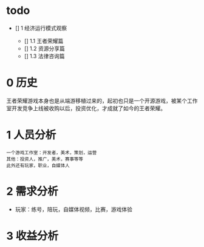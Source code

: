 # todo

- [] 1 经济运行模式观察

  - [] 1.1 王者荣耀篇
  - [] 1.2 资源分享篇
  - [] 1.3 法律咨询篇

# 0 历史

王者荣耀游戏本身也是从端游移植过来的，起初也只是一个开源游戏，被某个工作室开发竞争上线被收购以后，投资优化，才成就了如今的王者荣耀。

# 1 人员分析

    一个游戏工作室：开发者，美术，策划，运营
    其他：投资人，推广，美术，赛事等等
    此外还有玩家，职业，自媒体人

# 2 需求分析

- 玩家：练号，陪玩，自媒体视频，比赛，游戏体验

# 3 收益分析
